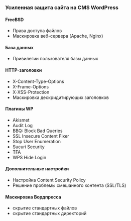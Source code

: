 ### Усиленная защита сайта на CMS WordPress
#### FreeBSD
- Права доступа файлов
- Маскировка веб-сервера (Apache, Nginx)
#### База данных
- Привилегии пользователя базы данных
#### HTTP-заголовки
- X-Content-Type-Options
- X-Frame-Options
- X-XSS-Protection
- Маскировка дескридитирующих заголовков
#### Плагины WP
- Akismet
- Audit Log
- BBQ: Block Bad Queries
- SSL Insecure Content Fixer
- Stop User Enumeration
- Sucuri Security
- TFA
- WPS Hide Login
#### Дополнительные настройки
- Настройка Content Security Policy
- Решение проблемы смешанного контента (SSL/TLS)
#### Маскировка Вордпресса
- скрытие стандартных файлов
- скрытие стандартных директорий
